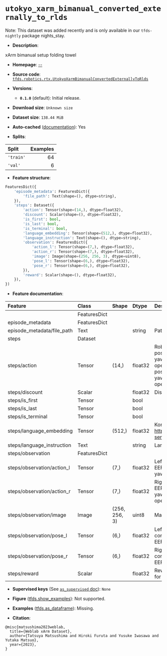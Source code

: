 <div itemscope itemtype="http://schema.org/Dataset">
  <div itemscope itemprop="includedInDataCatalog" itemtype="http://schema.org/DataCatalog">
    <meta itemprop="name" content="TensorFlow Datasets" />
  </div>
  <meta itemprop="name" content="utokyo_xarm_bimanual_converted_externally_to_rlds" />
  <meta itemprop="description" content="xArm bimanual setup folding towel&#10;&#10;To use this dataset:&#10;&#10;```python&#10;import tensorflow_datasets as tfds&#10;&#10;ds = tfds.load(&#x27;utokyo_xarm_bimanual_converted_externally_to_rlds&#x27;, split=&#x27;train&#x27;)&#10;for ex in ds.take(4):&#10;  print(ex)&#10;```&#10;&#10;See [the guide](https://www.tensorflow.org/datasets/overview) for more&#10;informations on [tensorflow_datasets](https://www.tensorflow.org/datasets).&#10;&#10;" />
  <meta itemprop="url" content="https://www.tensorflow.org/datasets/catalog/utokyo_xarm_bimanual_converted_externally_to_rlds" />
  <meta itemprop="sameAs" content="--" />
  <meta itemprop="citation" content="@misc{matsushima2023weblab,&#10;  title={Weblab xArm Dataset},&#10;  author={Tatsuya Matsushima and Hiroki Furuta and Yusuke Iwasawa and Yutaka Matsuo},&#10;  year={2023},&#10;}" />
</div>

# `utokyo_xarm_bimanual_converted_externally_to_rlds`


Note: This dataset was added recently and is only available in our
`tfds-nightly` package
<span class="material-icons" title="Available only in the tfds-nightly package">nights_stay</span>.

*   **Description**:

xArm bimanual setup folding towel

*   **Homepage**: [--](--)

*   **Source code**:
    [`tfds.robotics.rtx.UtokyoXarmBimanualConvertedExternallyToRlds`](https://github.com/tensorflow/datasets/tree/master/tensorflow_datasets/robotics/rtx/rtx.py)

*   **Versions**:

    *   **`0.1.0`** (default): Initial release.

*   **Download size**: `Unknown size`

*   **Dataset size**: `138.44 MiB`

*   **Auto-cached**
    ([documentation](https://www.tensorflow.org/datasets/performances#auto-caching)):
    Yes

*   **Splits**:

Split     | Examples
:-------- | -------:
`'train'` | 64
`'val'`   | 6

*   **Feature structure**:

```python
FeaturesDict({
    'episode_metadata': FeaturesDict({
        'file_path': Text(shape=(), dtype=string),
    }),
    'steps': Dataset({
        'action': Tensor(shape=(14,), dtype=float32),
        'discount': Scalar(shape=(), dtype=float32),
        'is_first': bool,
        'is_last': bool,
        'is_terminal': bool,
        'language_embedding': Tensor(shape=(512,), dtype=float32),
        'language_instruction': Text(shape=(), dtype=string),
        'observation': FeaturesDict({
            'action_l': Tensor(shape=(7,), dtype=float32),
            'action_r': Tensor(shape=(7,), dtype=float32),
            'image': Image(shape=(256, 256, 3), dtype=uint8),
            'pose_l': Tensor(shape=(6,), dtype=float32),
            'pose_r': Tensor(shape=(6,), dtype=float32),
        }),
        'reward': Scalar(shape=(), dtype=float32),
    }),
})
```

*   **Feature documentation**:

Feature                    | Class        | Shape         | Dtype   | Description
:------------------------- | :----------- | :------------ | :------ | :----------
                           | FeaturesDict |               |         |
episode_metadata           | FeaturesDict |               |         |
episode_metadata/file_path | Text         |               | string  | Path to the original data file.
steps                      | Dataset      |               |         |
steps/action               | Tensor       | (14,)         | float32 | Robot action, consists of [3x EEF position (L), 3x EEF orientation yaw/pitch/roll (L), 1x gripper open/close position (L), 3x EEF position (R), 3x EEF orientation yaw/pitch/roll (R), 1x gripper open/close position (R)].
steps/discount             | Scalar       |               | float32 | Discount if provided, default to 1.
steps/is_first             | Tensor       |               | bool    |
steps/is_last              | Tensor       |               | bool    |
steps/is_terminal          | Tensor       |               | bool    |
steps/language_embedding   | Tensor       | (512,)        | float32 | Kona language embedding. See https://tfhub.dev/google/universal-sentence-encoder-large/5
steps/language_instruction | Text         |               | string  | Language Instruction.
steps/observation          | FeaturesDict |               |         |
steps/observation/action_l | Tensor       | (7,)          | float32 | Left robot action, consists of [3x EEF position, 3x EEF orientation yaw/pitch/roll].
steps/observation/action_r | Tensor       | (7,)          | float32 | Right robot action, consists of [3x EEF position, 3x EEF orientation yaw/pitch/roll, 1x gripper open/close position].
steps/observation/image    | Image        | (256, 256, 3) | uint8   | Main camera RGB observation.
steps/observation/pose_l   | Tensor       | (6,)          | float32 | Left robot end effector pose, consists of [3x EEF position, 3x EEF orientation yaw/pitch/roll].
steps/observation/pose_r   | Tensor       | (6,)          | float32 | Right robot end effector pose, consists of [3x EEF position, 3x EEF orientation yaw/pitch/roll].
steps/reward               | Scalar       |               | float32 | Reward if provided, 1 on final step for demos.

*   **Supervised keys** (See
    [`as_supervised` doc](https://www.tensorflow.org/datasets/api_docs/python/tfds/load#args)):
    `None`

*   **Figure**
    ([tfds.show_examples](https://www.tensorflow.org/datasets/api_docs/python/tfds/visualization/show_examples)):
    Not supported.

*   **Examples**
    ([tfds.as_dataframe](https://www.tensorflow.org/datasets/api_docs/python/tfds/as_dataframe)):
    Missing.

*   **Citation**:

```
@misc{matsushima2023weblab,
  title={Weblab xArm Dataset},
  author={Tatsuya Matsushima and Hiroki Furuta and Yusuke Iwasawa and Yutaka Matsuo},
  year={2023},
}
```

